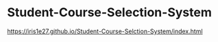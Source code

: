 # Student-Course-Selection-System

https://iris1e27.github.io/Student-Course-Selction-System/index.html
